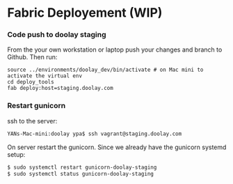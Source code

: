 Fabric Deployement (WIP)
=======================

### Code push to doolay staging
From the your own workstation or laptop push your changes and branch to Github.
Then run:
```
source ../environments/doolay_dev/bin/activate # on Mac mini to activate the virtual env 
cd deploy_tools
fab deploy:host=staging.doolay.com
```

### Restart gunicorn

ssh to the server:
```bash
YANs-Mac-mini:doolay ypa$ ssh vagrant@staging.doolay.com
```
On server restart the gunicorn. Since we already have the gunicorn systemd setup:
```bash
$ sudo systemctl restart gunicorn-doolay-staging
$ sudo systemctl status gunicorn-doolay-staging
```
